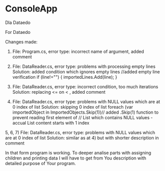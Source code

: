 # ConsoleApp
Dla Dataedo

For Dataedo

Changes made:

1) File: Program.cs, error type: incorrect name of argument, added comment

2) File: DataReader.cs, error type: problems with processing empty lines Solution: added condition which ignores empty lines
//added empty line verification if (line!="") { importedLines.Add(line); }

3) File: DataReader.cs, error type: incorrect condition, too much iterations Solution: replacing <= on < , added comment

4) File: DataReader.cs, error type: problems with NULL values which are at 0 index of list Solution: skipping 0 index of list
foreach (var importedObject in ImportedObjects.Skip(1))// added .Skip(1) function to prevent reading first element of
// List which contains NULL values - accual List content starts with 1 index

5, 6, 7) File: DataReader.cs, error type: problems with NULL values which are at 0 index of list Solution: similar as at 4)
but with shorter description in comment

In that form program is working. To deeper analise parts with assigning children and printing data I will have to get from
You description with detailed purpose of Your program.
